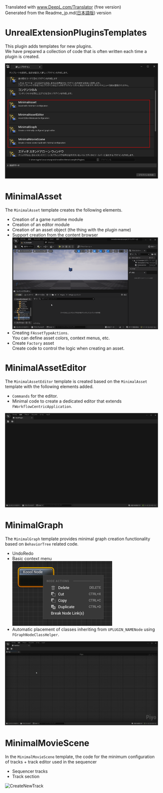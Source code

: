 Translated with www.DeepL.com/Translator (free version)  
Generated from the Readme_jp.md([日本語版](https://github.com/laycnc/UnrealExtenstionPluginsTemplates/blob/main/README_jp.md)) version

# UnrealExtensionPluginsTemplates

This plugin adds templates for new plugins.  
We have prepared a collection of code that is often written each time a plugin is created.  

![Additional Plug-in Templates](https://raw.githubusercontent.com/laycnc/UnrealExtenstionPluginsTemplates/readme-images/Images/AdditionalPlug-inTemplates.png "Templates that appear when the plugin is activated.")

# MinimalAsset

The `MinimalAsset` template creates the following elements.  

* Creation of a game runtime module
* Creation of an editor module
* Creation of an asset object (the thing with the plugin name)  
* Support creation from the content browser
  ![Create Asset](https://raw.githubusercontent.com/laycnc/UnrealExtenstionPluginsTemplates/readme-images/Images/CreateAsset.gif " Create dedicated asset from content browser")
* Creating `FAssetTypeActions`.  
  You can define asset colors, context menus, etc.  
* Create `Factory` asset  
  Create code to control the logic when creating an asset.

# MinimalAssetEditor

The `MinimalAssetEditor` template is created based on the `MinimalAsset` template with the following elements added.  

* `Commands` for the editor.
* Minimal code to create a dedicated editor that extends `FWorkflowCentricApplication`.  

![Minimal Asset Editor](https://raw.githubusercontent.com/laycnc/UnrealExtenstionPluginsTemplates/readme-images/Images/MinimalAssetEditor.png "Minimal Editor")


# MinimalGraph

The `MinimalGraph` template provides minimal graph creation functionality based on `BehaviorTree` related code.

* UndoRedo
* Basic context menu  
  ![context menu](https://raw.githubusercontent.com/laycnc/UnrealExtenstionPluginsTemplates/readme-images/Images/GraphNodeContextMenu.png "Basic Context Menu")
* Automatic placement of classes inheriting from `UPLUGIN_NAMENode` using `FGraphNodeClassHelper`.

![Graph editor sample](https://raw.githubusercontent.com/laycnc/UnrealExtenstionPluginsTemplates/readme-images/Images/MinimalGraphExample.gif)

# MinimalMovieScene

In the `MinimalMovieScene` template, the code for the minimum configuration of tracks + track editor used in the sequencer

* Sequencer tracks
* Track section

![CreateNewTrack](https://raw.githubusercontent.com/laycnc/UnrealExtenstionPluginsTemplates/readme-images/Images/CreateNewTrack.gif
 "Create New Track")


